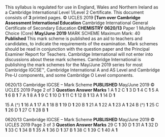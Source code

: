 This syllabus is regulated for use in England, Wales and Northern Ireland as a Cambridge International Level 1/Level 2 Certificate. This document consists of **3** printed pages. © UCLES 2019 **[Turn over Cambridge Assessment International Education** Cambridge International General Certificate of Secondary Education **CHEMISTRY 0620/13** Paper 1 Multiple Choice (Core) **May/June 2019** MARK SCHEME Maximum Mark: 40 **Published** This mark scheme is published as an aid to teachers and candidates, to indicate the requirements of the examination. Mark schemes should be read in conjunction with the question paper and the Principal Examiner Report for Teachers. Cambridge International will not enter into discussions about these mark schemes. Cambridge International is publishing the mark schemes for the May/June 2019 series for most Cambridge IGCSE™, Cambridge International A and AS Level and Cambridge Pre-U components, and some Cambridge O Level components. 


0620/13 Cambridge IGCSE – Mark Scheme **PUBLISHED** May/June 2019 © UCLES 2019 Page 2 of 3 **Question Answer Marks** 1 A **1** 2 C **1** 3 D **1** 4 C **1** 5 A **1** 6 B **1** 7 A **1** 8 A **1** 9 C **1** 10 D **1** 11 C **1** 12 B **1** 13 A **1** 14 D **1** 

15 A (^) **1** 16 A **1** 17 A **1** 18 B **1** 19 D **1** 20 B **1** 21 A **1** 22 A **1** 23 A **1** 24 B (^) **1** 25 C **1** 26 D **1** 27 C **1** 28 B **1** 


0620/13 Cambridge IGCSE – Mark Scheme **PUBLISHED** May/June 2019 © UCLES 2019 Page 3 of 3 **Question Answer Marks** 29 C **1** 30 D **1** 31 A **1** 32 D **1** 33 C **1** 34 B **1** 35 A **1** 36 D **1** 37 B **1** 38 C **1** 39 C **1** 40 A **1** 



